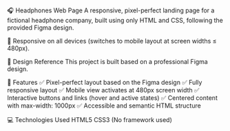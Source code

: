 🎧 Headphones Web Page
A responsive, pixel-perfect landing page for a fictional headphone company, built using only HTML and CSS, following the provided Figma design.

📱 Responsive on all devices (switches to mobile layout at screen widths ≤ 480px).

📐 Design Reference
This project is built based on a professional Figma design.


🎯 Features
✅ Pixel-perfect layout based on the Figma design
✅ Fully responsive layout
✅ Mobile view activates at 480px screen width
✅ Interactive buttons and links (hover and active states)
✅ Centered content with max-width: 1000px
✅ Accessible and semantic HTML structure

💻 Technologies Used
HTML5
CSS3 (No framework used)
